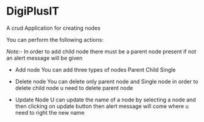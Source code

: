 # DigiPlusIT
A crud Application for creating nodes

You can perform the following actions:

*Note:-* In order to add child node there must be a parent node present if not an alert message will be given

   * Add node
        You can add three types of nodes
            Parent
            Child
            Single

   * Delete node
       You can delete only parent node and Single node in order to delete child node u need to delete parent node

  * Update Node
        U can update the name of a node by selecting a node and then clicking on update button then alert message will come where u need to right the new name 
 
